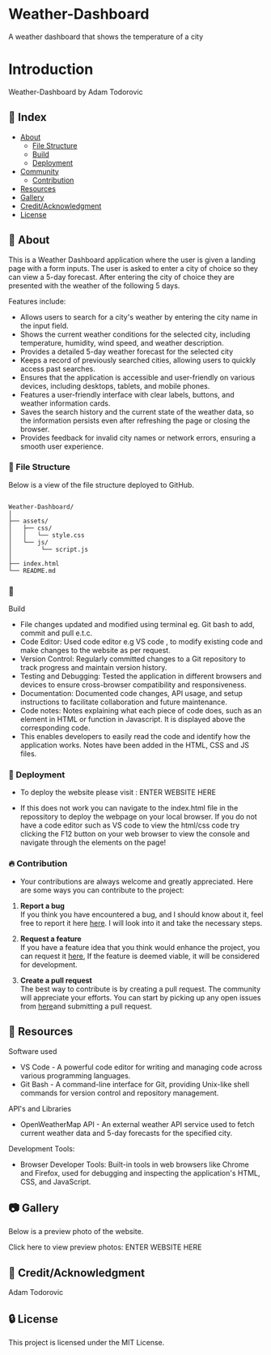 # Weather-Dashboard

A weather dashboard that shows the temperature of a city

# Introduction
 
 Weather-Dashboard by Adam Todorovic


## :ledger: Index

- [About](#beginner-about)
  - [File Structure](#file_folder-file-structure)
  - [Build](#hammer-build)  
  - [Deployment](#rocket-deployment)  
- [Community](#cherry_blossom-community)
  - [Contribution](#fire-contribution)
- [Resources](#page_facing_up-resources)
- [Gallery](#camera-gallery)
- [Credit/Acknowledgment](#star2-creditacknowledgment)
- [License](#lock-license)

##  :beginner: About

This is a Weather Dashboard application where the user is given a landing page with a form inputs.
The user is asked to enter a city of choice so they can view a 5-day forecast.
After entering the city of choice they are presented with the weather of the following 5 days.

Features include:
- Allows users to search for a city's weather by entering the city name in the input field.
- Shows the current weather conditions for the selected city, including temperature, humidity, wind speed, and weather description.
- Provides a detailed 5-day weather forecast for the selected city
- Keeps a record of previously searched cities, allowing users to quickly access past searches.
- Ensures that the application is accessible and user-friendly on various devices, including desktops, tablets, and mobile phones.
- Features a user-friendly interface with clear labels, buttons, and weather information cards.
- Saves the search history and the current state of the weather data, so the information persists even after refreshing the page or closing the browser.
- Provides feedback for invalid city names or network errors, ensuring a smooth user experience.

###  :file_folder: File Structure

Below is a view of the file structure deployed to GitHub.

```plaintext

Weather-Dashboard/
│
├── assets/
│   ├── css/
│   │   └── style.css
│   └── js/
│        └── script.js
│
├── index.html
└── README.md

```

###  :hammer: 
Build
- File changes updated and modified using terminal eg. Git bash to add, commit and pull e.t.c.
- Code Editor: Used code editor e.g VS code , to modify existing code and make changes to the website as per request.
- Version Control: Regularly committed changes to a Git repository to track progress and maintain version history.
- Testing and Debugging: Tested the application in different browsers and devices to ensure cross-browser compatibility and responsiveness.
- Documentation: Documented code changes, API usage, and setup instructions to facilitate collaboration and future maintenance.
- Code notes: Notes explaining what each piece of code does, such as an element in HTML or function in Javascript. It is displayed above the corresponding code.
- This enables developers to easily read the code and identify how the application works. Notes have been added in the HTML, CSS and JS files.

### :rocket: Deployment

- To deploy the website please visit : ENTER WEBSITE HERE

- If this does not work you can navigate to the index.html file in the repossitory to deploy the webpage on your local browser. If you do not have a code editor such as VS code to view the html/css code try clicking the F12 button on your web browser to view the console and navigate through the elements on the page!

 ###  :fire: Contribution

 - Your contributions are always welcome and greatly appreciated. Here are some ways you can contribute to the project:

 1. **Report a bug** <br>
 If you think you have encountered a bug, and I should know about it, feel free to report it here [here](https://github.com/ProjectAdam95/Task-Board/issues). I will look into it and take the necessary steps.
 
 2. **Request a feature** <br>
 If you have a feature idea that you think would enhance the project, you can request it [here](https://github.com/ProjectAdam95/Task-Board/issues), If the feature is deemed viable, it will be considered for development. 

 3. **Create a pull request** <br>
 The best way to contribute is by creating a pull request. The community will appreciate your efforts. You can start by picking up any open issues from [here](https://github.com/ProjectAdam95/Task-Board/issues)and submitting a pull request.

##  :page_facing_up: Resources

Software used
- VS Code -  A powerful code editor for writing and managing code across various programming languages.
- Git Bash - A command-line interface for Git, providing Unix-like shell commands for version control and repository management.

API's and Libraries
- OpenWeatherMap API - An external weather API service used to fetch current weather data and 5-day forecasts for the specified city.

Development Tools:
- Browser Developer Tools: Built-in tools in web browsers like Chrome and Firefox, used for debugging and inspecting the application's HTML, CSS, and JavaScript.


##  :camera: Gallery
Below is a preview photo of the website.

Click here to view preview photos: ENTER WEBSITE HERE


## :star2: Credit/Acknowledgment
Adam Todorovic

##  :lock: License
This project is licensed under the MIT License.